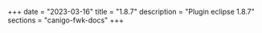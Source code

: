 +++
date        = "2023-03-16"
title       = "1.8.7"
description = "Plugin eclipse 1.8.7"
sections    = "canigo-fwk-docs"
+++